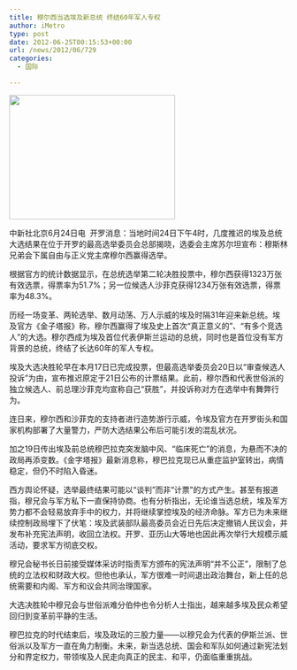 ```yaml
---
title: 穆尔西当选埃及新总统 终结60年军人专权
author: iMetro
type: post
date: 2012-06-25T00:15:53+00:00
url: /news/2012/06/729
categories:
  - 国际

---
```

[<img src="http://y2.ifengimg.com/4de1e1995951ec2b/2012/0618/rdn_4fde931221fde.jpg" width="300" height="225" />][1]

中新社北京6月24日电&#160; 开罗消息：当地时间24日下午4时，几度推迟的埃及总统大选结果在位于开罗的最高选举委员会总部揭晓，选委会主席苏尔坦宣布：穆斯林兄弟会下属自由与正义党主席穆尔西赢得选举。

根据官方的统计数据显示，在总统选举第二轮决胜投票中，穆尔西获得1323万张有效选票，得票率为51.7%；另一位候选人沙菲克获得1234万张有效选票，得票率为48.3%。

历经一场变革、两轮选举、数月动荡、万人示威的埃及时隔31年迎来新总统。埃及官方《金子塔报》称，穆尔西赢得了埃及史上首次“真正意义的”、“有多个竞选人”的大选。穆尔西成为埃及首位代表伊斯兰运动的总统，同时也是首位没有军方背景的总统，终结了长达60年的军人专权。

埃及大选决胜轮早在本月17日已完成投票，但最高选举委员会20日以“审查候选人投诉”为由，宣布推迟原定于21日公布的计票结果。此前，穆尔西和代表世俗派的独立候选人、前总理沙菲克均宣称自己“获胜”，并投诉称对方在选举中有舞弊行为。

连日来，穆尔西和沙菲克的支持者进行造势游行示威，令埃及官方在开罗街头和国家机构部署了大量警力，严防大选结果公布后可能引发的混乱状况。

加之19日传出埃及前总统穆巴拉克突发脑中风、“临床死亡”的消息，为悬而不决的政局再添变数。《金字塔报》最新消息称，穆巴拉克现已从重症监护室转出，病情稳定，但仍不时陷入昏迷。

西方舆论怀疑，选举最终结果可能以“谈判”而非“计票”的方式产生。甚至有报道指，穆兄会与军方私下一直保持协商。也有分析指出，无论谁当选总统，埃及军方势力都不会轻易放弃手中的权力，并将继续掌控埃及的经济命脉。军方已为未来继续控制政局埋下了伏笔：埃及武装部队最高委员会近日先后决定撤销人民议会，并发布补充宪法声明，收回立法权。开罗、亚历山大等地也因此再次举行大规模示威活动，要求军方彻底交权。

穆兄会秘书长日前接受媒体采访时指责军方颁布的宪法声明“并不公正”，限制了总统的立法权和财政大权。但他也承认，军方很难一时间退出政治舞台，新上任的总统需要和内阁、军方和议会共同治理国家。

大选决胜轮中穆兄会与世俗派难分伯仲也令分析人士指出，越来越多埃及民众希望回归到变革前平静的生活。

穆巴拉克的时代结束后，埃及政坛的三股力量——以穆兄会为代表的伊斯兰派、世俗派以及军方一直在角力制衡。未来，新当选总统、国会和军队如何通过新宪法划分和界定权力，带领埃及人民走向真正的民主、和平，仍面临重重挑战。

 [1]: http://news.ifeng.com/photo/hdnews/detail_2012_05/22/14720398_1.shtml
